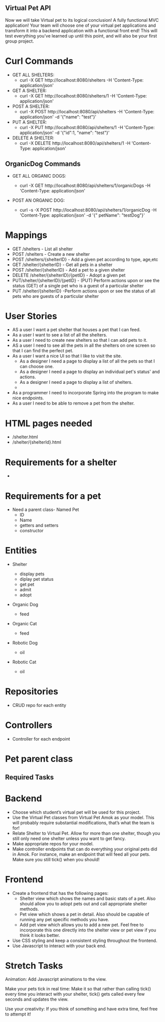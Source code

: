 ## Virtual Pet API

Now we will take Virtual pet to its logical conclusion! A fully functional MVC application! Your team will choose one of
your virtual pet applications and transform it into a backend application with a functional front end! This will test
everything you’ve learned up until this point, and will also be your first group project.

# Curl Commands

* GET ALL SHELTERS:
    * curl -X GET http://localhost:8080/shelters -H 'Content-Type: application/json'
* GET A SHELTER:
    * curl -X GET http://localhost:8080/shelters/1 -H 'Content-Type: application/json'
* POST A SHELTER:
    * curl -X POST http://localhost:8080/api/shelters -H 'Content-Type: application/json' -d '{"name": "test"}'
* PUT A SHELTER:
    * curl -X PUT http://localhost:8080/api/shelters/1 -H 'Content-Type: application/json' -d '{"id":1, "name": "test"}'
* DELETE A SHELTER:
    * curl -X DELETE http://localhost:8080/api/shelters/1 -H 'Content-Type: application/json'

## OrganicDog Commands

* GET ALL ORGANIC DOGS:
    * curl -X GET http://localhost:8080/api/shelters/1/organicDogs -H 'Content-Type: application/json'

* POST AN ORGANIC DOG:
    * curl -s -X POST http://localhost:8080/api/shelters/1/organicDog -H 'Content-Type: application/json' -d '{"
      petName": "testDog"}'

# Mappings

- GET /shelters - List all shelter
- POST /shelters - Create a new shelter
- POST /shelters/{shelterID} - Add a given pet according to type, age,etc
- GET /shelter/{shelterID} - Get all pets in a shelter
- POST /shelter/{shelterID} - Add a pet to a given shelter
- DELETE /shelter/{shelterID}/{petID} - Adopt a given pet
- PUT/shelter/{shelterID}/{petID} - (PUT) Perform actions upon or see the status (GET) of a single pet who is a guest of
  a particular shelter
- PUT /shelter/{shelterID} -Perform actions upon or see the status of all pets who are guests of a particular shelter

# User Stories

- AS a user I want a pet shelter that houses a pet that I can feed.
- As a user I want to see a list of all the shelters.
- As a user I need to create new shelters so that I can add pets to it.
- AS a user I need to see all the pets in all the shelters on one screen so that I can find the perfect pet.
- As a user I want a nice UI so that I like to visit the site.
    - As a designer I need a page to display a list of all the pets so that I can choose one.
    - As a designer I need a page to display an individual pet's status' and actions.
    - As a designer I need a page to display a list of shelters.
    -
- As a programmer I need to incorporate Spring into the program to make nice endpoints.
- As a user I need to be able to remove a pet from the shelter.

# HTML pages needed

- /shelter.html
- /shelter/{shelterId}.html

# Requirements for a shelter

-

# Requirements for a pet

- Need a parent class- Named Pet
    - ID
    - Name
    - getters and setters
    - constructor

# Entities

- Shelter
    - display pets
    - diplay pet status
    - get pet
    - admit
    - adopt


- Organic Dog
    - feed
- Organic Cat
    - feed
- Robotic Dog
    - oil
- Robotic Cat
    - oil

# Repositories

- CRUD repo for each entity

# Controllers

- Controller for each endpoint

# Pet parent class

## Required Tasks

# Backend

- Choose which student’s virtual pet will be used for this project.
- Use the Virtual Pet classes from Virtual Pet Amok as your model. This will probably require substantial modifications,
  that’s what the team is for!
- Relate Shelter to Virtual Pet. Allow for more than one shelter, though you still only need one shelter unless you want
  to get fancy.
- Make appropriate repos for your model.
- Make controller endpoints that can do everything your original pets did in Amok. For instance, make an endpoint that
  will feed all your pets. Make sure you still tick() when you should!

# Frontend

- Create a frontend that has the following pages:
    - Shelter view which shows the names and basic stats of a pet. Also should allow you to adopt pets out and call
      appropriate shelter methods.
    - Pet view which shows a pet in detail. Also should be capable of running any pet specific methods you have.
    - Add pet view which allows you to add a new pet. Feel free to incorporate this one directly into the shelter view
      or pet view if you think it looks better.
- Use CSS styling and keep a consistent styling throughout the frontend.
- Use Javascript to interact with your back end.

# Stretch Tasks

Animation:
Add Javascript animations to the view.

Make your pets tick in real time:
Make it so that rather than calling tick() every time you interact with your shelter, tick() gets called every few
seconds and updates the view.

Use your creativity:
If you think of something and have extra time, feel free to attempt it!

